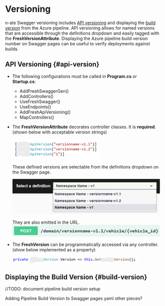 # Versioning

n-ate Swagger versioning includes [API versioning](#api-version) and displaying the [build version](#build-version) from the Azure pipeline. API versioning allows for named versions that are accessible through the definitions dropdown and easily tagged with the **FreshVersionAttribute**. Displaying the Azure pipeline build version number on Swagger pages can be useful to verify deployments against builds.

## API Versioning {#api-version}

- The following configurations must be called in **Program.cs** or **Startup.cs**:
  - AddFreshSwaggerGen()
  - AddControllers()    
  - UseFreshSwagger()
  - UseEndpoints()
  - AddFreshApiVersioning()
  - MapControllers()
- The **FreshVersionAttribute** decorates controller classes. It is **required**. (shown below with acceptable version strings)

     ![FreshVersionAttribute](images/version-attribute.png)

  These defined versions are selectable from the definitions dropdown on the Swagger page.

     ![definition drop down](images/swagger-page-definition-dropdown.png)

  They are also emitted in the URL.
     ![Swagger page URL with version route segment](images/swagger-page-route-with-version.png)
     
 - The **FreshVersion** can be programmatically accessed via any controller. (show below implemented as a property)

     ![Swagger page URL with version route segment](images/get-controller-version.png)




## Displaying the Build Version {#build-version}



//TODO: document pipeline build version setup

Adding Pipeline Build Version to Swagger pages
        yaml
        other pieces?











